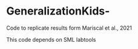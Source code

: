 # GeneralizationKids-
Code to replicate results form Mariscal et al., 2021 

This code depends on SML labtools 

